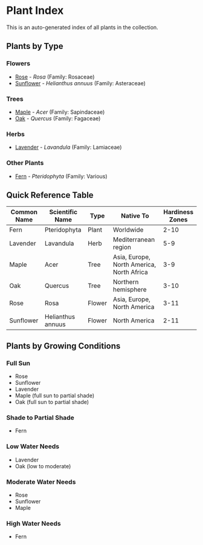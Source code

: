 # Plant Index

This is an auto-generated index of all plants in the collection.

## Plants by Type

### Flowers
- [Rose](rose.md) - *Rosa* (Family: Rosaceae)
- [Sunflower](sunflower.md) - *Helianthus annuus* (Family: Asteraceae)

### Trees
- [Maple](maple.md) - *Acer* (Family: Sapindaceae)
- [Oak](oak.md) - *Quercus* (Family: Fagaceae)

### Herbs
- [Lavender](lavender.md) - *Lavandula* (Family: Lamiaceae)

### Other Plants
- [Fern](fern.md) - *Pteridophyta* (Family: Various)

## Quick Reference Table

| Common Name | Scientific Name | Type | Native To | Hardiness Zones |
|-------------|----------------|------|-----------|-----------------|
| Fern | Pteridophyta | Plant | Worldwide | 2-10 |
| Lavender | Lavandula | Herb | Mediterranean region | 5-9 |
| Maple | Acer | Tree | Asia, Europe, North America, North Africa | 3-9 |
| Oak | Quercus | Tree | Northern hemisphere | 3-10 |
| Rose | Rosa | Flower | Asia, Europe, North America | 3-11 |
| Sunflower | Helianthus annuus | Flower | North America | 2-11 |

## Plants by Growing Conditions

### Full Sun
- Rose
- Sunflower
- Lavender
- Maple (full sun to partial shade)
- Oak (full sun to partial shade)

### Shade to Partial Shade
- Fern

### Low Water Needs
- Lavender
- Oak (low to moderate)

### Moderate Water Needs
- Rose
- Sunflower
- Maple

### High Water Needs
- Fern
